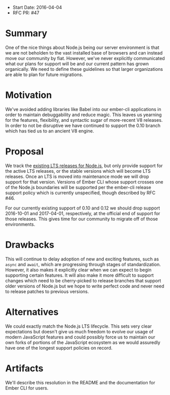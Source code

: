 - Start Date: 2016-04-04
- RFC PR: #47

# Summary

One of the nice things about Node.js being our server environment is that we are not beholden to the vast installed base of browsers and can instead move our community by fiat. However, we've never explicitly communicated what our plans for support will be and our current pattern has grown organically. We need to define these guidelines so that larger organizations are able to plan for future migrations.

# Motivation

We've avoided adding libraries like Babel into our ember-cli applications in order to maintain debuggability and reduce magic. This leaves us yearning for the features, flexibility, and syntactic sugar of more-recent V8 releases. In order to not be disruptive we have continued to support the 0.10 branch which has tied us to an ancient V8 engine.

# Proposal

We track the [existing LTS releases for Node.js](https://github.com/nodejs/LTS#lts_schedule), but only provide support for the active LTS releases, or the stable versions which will become LTS releases. Once an LTS is moved into maintenance mode we will drop support for that version. Versions of Ember CLI whose support crosses one of the Node.js boundaries will be supported per the ember-cli release support policy which is currently unspecified, though described by RFC #46.

For our currently existing support of 0.10 and 0.12 we should drop support 2016-10-01 and 2017-04-01, respectively, at the official end of support for those releases. This gives time for our community to migrate off of those environments.

# Drawbacks

This will continue to delay adoption of new and exciting features, such as `async` and `await`, which are progressing through stages of standardization. However, it also makes it explicitly clear when we can expect to begin supporting certain features. It will also make it more difficult to support changes which need to be cherry-picked to release branches that support older versions of Node.js but we hope to write perfect code and never need to release patches to previous versions.

# Alternatives

We could exactly match the Node.js LTS lifecycle. This sets very clear expectations but doesn't give us much freedom to evolve our usage of modern JavaScript features and could possibly force us to maintain our own forks of portions of the JavaScript ecosystem as we would assuredly have one of the longest support policies on record.

# Artifacts

We'll describe this resolution in the README and the documentation for Ember CLI for users.
